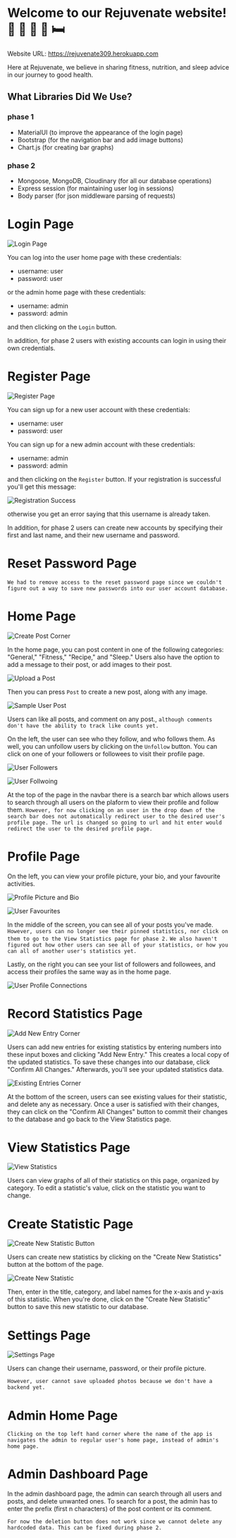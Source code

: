 # Welcome to our Rejuvenate website! 💪 🏃 🥗 🍲 🛏️ 

Website URL: https://rejuvenate309.herokuapp.com

Here at Rejuvenate, we believe in sharing fitness, nutrition, and sleep advice in our journey to good health.

## What Libraries Did We Use?

### phase 1
- MaterialUI (to improve the appearance of the login page)
- Bootstrap (for the navigation bar and add image buttons)
- Chart.js (for creating bar graphs)

### phase 2
- Mongoose, MongoDB, Cloudinary (for all our database operations)
- Express session (for maintaining user log in sessions)
- Body parser (for json middleware parsing of requests)

# Login Page

![Login Page](https://github.com/csc309-fall-2020/team01/blob/master/readme_images/LoginPage.png)

You can log into the user home page with these credentials:

- username: user
- password: user

or the admin home page with these credentials:

- username: admin
- password: admin

and then clicking on the ```Login``` button.

In addition, for phase 2 users with existing accounts can login in using their own credentials.

# Register Page

![Register Page](https://github.com/csc309-fall-2020/team01/blob/master/readme_images/RegisterPage.png)

You can sign up for a new user account with these credentials:

- username: user
- password: user

You can sign up for a new admin account with these credentials:

- username: admin
- password: admin

and then clicking on the ```Register``` button. If your registration is successful you'll get this message:

![Registration Success](https://github.com/csc309-fall-2020/team01/blob/master/readme_images/SuccessfullyRegisteredUser.png)

otherwise you get an error saying that this username is already taken.

In addition, for phase 2 users can create new accounts by specifying their first and last name, and their new username and password.

# Reset Password Page

```We had to remove access to the reset password page since we couldn't figure out a way to save new passwords into our user account database.```

# Home Page

![Create Post Corner](https://github.com/csc309-fall-2020/team01/blob/master/readme_images/CreatePostCorner.png)

In the home page, you can post content in one of the following categories: "General," "Fitness," "Recipe," and "Sleep."
Users also have the option to add a message to their post, or add images to their post.

![Upload a Post](https://github.com/csc309-fall-2020/team01/blob/master/readme_images/UploadedImage.png)

Then you can press ```Post``` to create a new post, along with any image.

![Sample User Post](https://github.com/csc309-fall-2020/team01/blob/master/readme_images/SamplePost.png)

Users can like all posts, and comment on any post., ```although comments don't have the ability to track like counts yet.```

On the left, the user can see who they follow, and who follows them. As well, you can unfollow users by clicking on the ```Unfollow``` button.
You can click on one of your followers or followees to visit their profile page.

![User Followers](https://github.com/csc309-fall-2020/team01/blob/master/readme_images/UserConnectionsFollowers.png)

![User Follwoing](https://github.com/csc309-fall-2020/team01/blob/master/readme_images/UserConnectionsFollowing.png)

At the top of the page in the navbar there is a search bar which allows users to search through all users on the plaform to view their profile and follow them.
```However, for now clicking on an user in the drop down of the search bar does not automatically redirect user to the desired user's profile page. The url is changed so going to url and hit enter would redirect the user to the desired profile page.```

# Profile Page

On the left, you can view your profile picture, your bio, and your favourite activities.

![Profile Picture and Bio](https://github.com/csc309-fall-2020/team01/blob/master/readme_images/ProfilePictureAndBio.png)

![User Favourites](https://github.com/csc309-fall-2020/team01/blob/master/readme_images/UserFavourites.png)

In the middle of the screen, you can see all of your posts you've made. ```However, users can no longer see their pinned statistics, nor click on them to go to the View Statistics page for phase 2.```
```We also haven't figured out how other users can see all of your statistics, or how you can all of another user's statistics yet.```

Lastly, on the right you can see your list of followers and followees, and access their profiles the same way as in the home page.

![User Profile Connections](https://github.com/csc309-fall-2020/team01/blob/master/readme_images/UserConnectionsFollowing.png)

# Record Statistics Page

![Add New Entry Corner](https://github.com/csc309-fall-2020/team01/blob/master/readme_images/AddNewEntryCorner.png)

Users can add new entries for existing statistics by entering numbers into these input boxes and clicking "Add New Entry."
This creates a local copy of the updated statistics. To save these changes into our database, click "Confirm All Changes." Afterwards, you'll see your updated statistics data.

![Existing Entries Corner](https://github.com/csc309-fall-2020/team01/blob/master/readme_images/ExistingEntriesCorner.png)

At the bottom of the screen, users can see existing values for their statistic, and delete any as necessary.
Once a user is satisfied with their changes, they can click on the "Confirm All Changes" button to commit their changes to the database and go back to the View Statistics page.

# View Statistics Page

![View Statistics](https://github.com/csc309-fall-2020/team01/blob/master/readme_images/ViewStatistics.png)

Users can view graphs of all of their statistics on this page, organized by category.
To edit a statistic's value, click on the statistic you want to change.

# Create Statistic Page

![Create New Statistic Button](https://github.com/csc309-fall-2020/team01/blob/master/readme_images/CreateNewStatisticsButton.png)

Users can create new statistics by clicking on the "Create New Statistics" button at the bottom of the page.

![Create New Statistic](https://github.com/csc309-fall-2020/team01/blob/master/readme_images/CreateStatistic.png)

Then, enter in the title, category, and label names for the x-axis and y-axis of this statistic.
When you're done, click on the "Create New Statistic" button to save this new statistic to our database.

# Settings Page

![Settings Page](https://github.com/csc309-fall-2020/team01/blob/master/readme_images/SettingsPage.png)

Users can change their username, password, or their profile picture.

```However, user cannot save uploaded photos because we don't have a backend yet.```

# Admin Home Page

```Clicking on the top left hand corner where the name of the app is navigates the admin to regular user's home page, instead of admin's home page.```

# Admin Dashboard Page

In the admin dashboard page, the admin can search through all users and posts, and delete unwanted ones. 
To search for a post, the admin has to enter the prefix (first n characters) of the post content or its comment.

```For now the deletion button does not work since we cannot delete any hardcoded data. This can be fixed during phase 2.```
